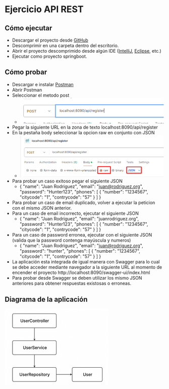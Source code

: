 # Ejercicio API REST

## Cómo ejecutar

- Descargar el proyecto desde [GitHub](https://github.com/mscobar/ejercicio-java)
- Descomprimir en una carpeta dentro del escritorio.
- Abrir el proyecto descomprimido desde algún IDE ([IntelliJ](https://www.jetbrains.com/idea/download/?section=windows), [Eclipse](https://www.eclipse.org/downloads/), etc.)
- Ejecutar como proyecto springboot.

## Cómo probar

- Descargar e instalar [Postman](https://www.postman.com/downloads/)
- Abrir Postman
- Seleccionar el metodo post 
  - ![img.png](img.png)
- Pegar la siguiente URL en la zona de texto localhost:8090/api/register
- En la pestaña body seleccionar la opcion raw en conjunto con JSON
  - ![img_1.png](img_1.png)
- Para probar un caso exitoso pegar el siguiente JSON
  - {
    "name": "Juan Rodriguez",
    "email": "juan@rodriguez.org",
    "password": "Hunter123",
    "phones": [
    {
    "number": "1234567",
    "citycode": "1",
    "contrycode": "57"
    }
    ]
    }
- Para probar un caso de email duplicado, volver a ejecutar la peticion con el mismo JSON anterior.
- Para un caso de email incorrecto, ejecutar el siguiente JSON
  - {
    "name": "Juan Rodriguez",
    "email": "juanrodriguez.org",
    "password": "Hunter123",
    "phones": [
    {
    "number": "1234567",
    "citycode": "1",
    "contrycode": "57"
    }
    ]
    }
- Para un caso de password erronea, ejecutar con el siguiente JSON (valida que la password contenga mayúscula y numeros)
  - {
    "name": "Juan Rodriguez",
    "email": "juan@rodriguez.org",
    "password": "hunter",
    "phones": [
    {
    "number": "1234567",
    "citycode": "1",
    "contrycode": "57"
    }
    ]
    }
- La aplicación esta integrada de igual manera con Swagger para lo cual se debe acceder mediante navegador a la siguiente URL al momento de encender el proyecto http://localhost:8090/swagger-ui/index.html
- Para probar desde Swagger se deben utilizar los mismo JSON anteriores para obtener respuestas existosas o erroneas.

## Diagrama de la aplicación

![img_2.png](img_2.png)